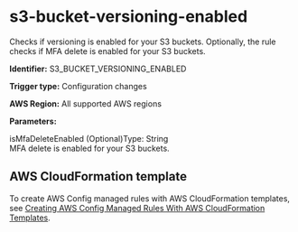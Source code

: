 # s3\-bucket\-versioning\-enabled<a name="s3-bucket-versioning-enabled"></a>

Checks if versioning is enabled for your S3 buckets\. Optionally, the rule checks if MFA delete is enabled for your S3 buckets\.

**Identifier:** S3\_BUCKET\_VERSIONING\_ENABLED

**Trigger type:** Configuration changes

**AWS Region:** All supported AWS regions

**Parameters:**

isMfaDeleteEnabled \(Optional\)Type: String  
MFA delete is enabled for your S3 buckets\.

## AWS CloudFormation template<a name="w29aac11c33c17b7d357c15"></a>

To create AWS Config managed rules with AWS CloudFormation templates, see [Creating AWS Config Managed Rules With AWS CloudFormation Templates](aws-config-managed-rules-cloudformation-templates.md)\.